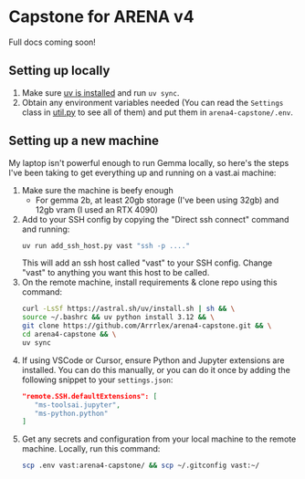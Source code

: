 # Capstone for ARENA v4

Full docs coming soon!

## Setting up locally

1. Make sure [uv is installed](https://docs.astral.sh/uv/) and run `uv sync`.
2. Obtain any environment variables needed (You can read the `Settings` class in [util.py](/src/arena4_capstone/util.py#L23) to see all of them) and put them in `arena4-capstone/.env`.

## Setting up a new machine

My laptop isn't powerful enough to run Gemma locally, so here's the steps I've been taking to get everything up and running on a vast.ai machine:

1. Make sure the machine is beefy enough
   - For gemma 2b, at least 20gb storage (I've been using 32gb) and 12gb vram (I used an RTX 4090)
2. Add to your SSH config by copying the "Direct ssh connect" command and running:
   ```bash
   uv run add_ssh_host.py vast "ssh -p ...."
   ```
   This will add an ssh host called "vast" to your SSH config. Change "vast" to anything you want this host to be called.
3. On the remote machine, install requirements & clone repo using this command:
   ```bash
   curl -LsSf https://astral.sh/uv/install.sh | sh && \
   source ~/.bashrc && uv python install 3.12 && \
   git clone https://github.com/Arrrlex/arena4-capstone.git && \
   cd arena4-capstone && \
   uv sync
   ```
4. If using VSCode or Cursor, ensure Python and Jupyter extensions are installed. You can do this manually, or you can do it once by adding the following snippet to your `settings.json`:
   ```json
   "remote.SSH.defaultExtensions": [
      "ms-toolsai.jupyter",
      "ms-python.python"
   ]
   ```
5. Get any secrets and configuration from your local machine to the remote machine. Locally, run this command:
   ```bash
   scp .env vast:arena4-capstone/ && scp ~/.gitconfig vast:~/
   ```
